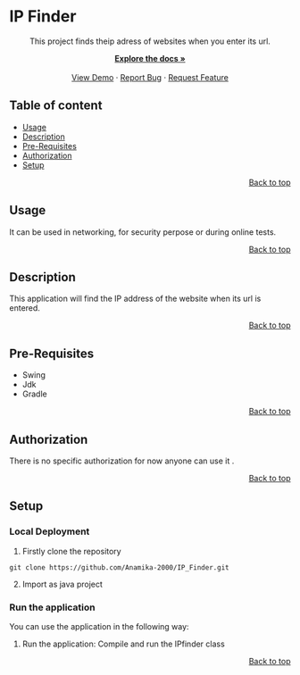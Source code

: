 # IP Finder

<p align="center">
This project finds theip adress of websites when you enter its url.

<p align="center">
    <a href="https://github.com/Anamika-2000/IP_Finder/blob/master/readme.md"><strong>Explore the docs »</strong></a>
<br>
<br>
    <a href="https://github.com/Anamika-2000/IP_Finder">View Demo</a>
    ·
    <a href="https://github.com/Anamika-2000/IP_Finder/issues/new">Report Bug</a>
    ·
    <a href="https://github.com/Anamika-2000/IP_Finder/issues/new">Request Feature</a>

## Table of content
- [Usage](#usage)
- [Description ](#description)
- [Pre-Requisites](#pre-requisites)
- [Authorization](#authorization)
- [Setup](#setup)


<p align="right">
 <a href="#ip-finder">Back to top</a>
</p>


## Usage

 It can be used in networking, for security perpose or during online tests.

 
<p align="right">
 <a href="#ip-finder">Back to top</a>
</p>

## Description
This application will find the IP address of the website when its url is entered.


<p align="right">
 <a href="#ip-finder">Back to top</a>
</p>

## Pre-Requisites
* Swing
* Jdk 
* Gradle


<p align="right">
 <a href="#ip-finder">Back to top</a>
</p>

## Authorization

There is no specific authorization for now anyone can use it .


<p align="right">
 <a href="#ip-finder">Back to top</a>
</p>

## Setup
   
### Local Deployment

1. Firstly clone the repository
```
git clone https://github.com/Anamika-2000/IP_Finder.git
```

2. Import as java project 

### Run the application
You can use the application in the following way:

1. Run the application: Compile and run the IPfinder class

<p align="right">
 <a href="#ip-finder">Back to top</a>
</p>
